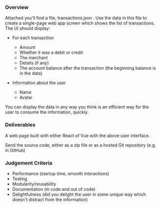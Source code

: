 ### Overview

Attached you'll find a file, transactions.json . Use the data in this file to create a single-page web app screen which shows the list of transactions. The UI should display:

- For each transaction
  - Amount
  - Whether it was a debit or credit
  - The merchant
  - Details (if any)
  - The account balance after the transaction (the beginning balance is in the data)
  
- Information about the user
  - Name
  - Avatar
  
You can display the data in any way you think is an efficient way for the user to consume the information, quickly.

### Deliverables
A web page built with either React of Vue with the above user interface.

Send the source code, either as a zip file or as a hosted Git repository (e.g. in GitHub)

### Judgement Criteria
- Performance (startup time, smooth interactions)
- Testing
- Modularity/reusability
- Documentation (in code and out of code)
- Delightfulness (did you delight the user in some unique way which doesn't distract from the information)